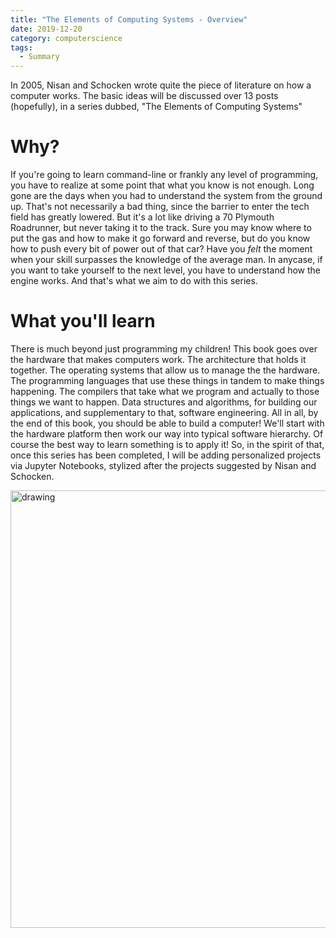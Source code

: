```yaml
---
title: "The Elements of Computing Systems - Overview"
date: 2019-12-20
category: computerscience
tags:
  - Summary
---
```


In 2005, Nisan and Schocken wrote quite the piece of literature on how a computer works. The basic ideas will be discussed over 13 posts (hopefully), in a series dubbed, "The Elements of Computing Systems" 

# Why?

If you're going to learn command-line or frankly any level of programming, you have to realize at some point that what you know is not enough. Long gone are the days when you had to understand the system from the ground up. That's not necessarily a bad thing, since the barrier to enter the tech field has greatly lowered. But it's a lot like driving a 70 Plymouth Roadrunner, but never taking it to the track. Sure you may know where to put the gas and how to make it go forward and reverse, but do you know how to push every bit of power out of that car? Have you *felt* the moment when your skill surpasses the knowledge of the average man. In anycase, if you want to take yourself to the next level, you have to understand how the engine works. And that's what we aim to do with this series.

# What you'll learn

There is much beyond just programming my children! This book goes over the hardware that makes computers work. The architecture that holds it together. The operating systems that allow us to manage the the hardware. The programming languages that use these things in tandem to make things happening. The compilers that take what we program and actually to those things we want to happen. Data structures and algorithms, for building our applications, and supplementary to that, software engineering. All in all, by the end of this book, you should be able to build a computer! We'll start with the hardware platform then work our way into typical software hierarchy. Of course the best way to learn something is to apply it! So, in the spirit of that, once this series has been completed, I will be adding personalized projects via Jupyter Notebooks, stylized after the projects suggested by Nisan and Schocken. 

<img src= "https://cyburp.com/mshunjan.github.io/assets/images/diagramoflearning.JPG" alt="drawing" height="700" width="600"/>